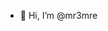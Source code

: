 - 👋 Hi, I’m @mr3mre
<!---
- 👀 I’m interested in cybersecurity and machine learning
- 🌱 I’m currently learning cybersecurity 
- 💞️ I’m looking to collaborate on some projects about cybersecurity
--->
<!---
mr3mre/mr3mre is a ✨ special ✨ repository because its `README.md` (this file) appears on your GitHub profile.
You can click the Preview link to take a look at your changes.
--->
